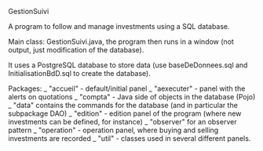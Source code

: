 GestionSuivi

A program to follow and manage investments using a SQL database.

Main class: GestionSuivi.java, the program then runs in a window (not output, just modification of the database).

It uses a PostgreSQL database to store data (use baseDeDonnees.sql and InitialisationBdD.sql to create the database). 

Packages:
_ "accueil" - default/initial panel
_ "aexecuter" - panel with the alerts on quotations
_ "compta" - Java side of objects in the database (Pojo)
_ "data" contains the commands for the database (and in particular the subpackage DAO)
_ "edition" - edition panel of the program (where new investments can be defined, for instance)
_ "observer" for an observer pattern
_ "operation" - operation panel, where buying and selling investments are recorded
_ "util" - classes used in several different panels.

